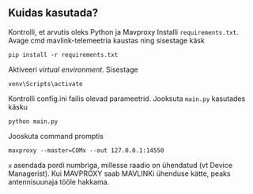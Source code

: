 ## Kuidas kasutada?
Kontrolli, et arvutis oleks Python ja Mavproxy
Installi `requirements.txt`. Avage cmd mavlink-telemeetria kaustas ning sisestage käsk
```
pip install -r requirements.txt
```
Aktiveeri _virtual environment_. Sisestage
```
venv\Scripts\activate
```
Kontrolli config.ini failis olevad parameetrid.
Jooksuta `main.py` kasutades käsku
```
python main.py
```
Jooskuta command promptis
```
mavproxy --master=COMx --out 127.0.0.1:14550
```
`x` asendada pordi numbriga, millesse raadio on ühendatud (vt Device Managerist).
Kui MAVPROXY saab MAVLINKi ühenduse kätte, peaks antennisuunaja tööle hakkama.
